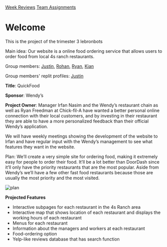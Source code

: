 [Week Reviews](reviews/reviews.md)
[Team Assignments](team/team.md)

# Welcome
This is the project of the trimester 3 lebronbots

Main idea: Our website is a online food ordering service that allows users to order food from local 4s ranch restaurants.

Group members: [Justin](https://github.com/jli615), [Rohan](https://github.com/RohanKoshy), [Ryan](https://github.com/ryanmgds), [Kian](https://github.com/Uhpachee)

Group members' replit profiles: [Justin](https://replit.com/@JustinLi38) 

**Title**: QuickFood

**Sponsor**: Wendy’s 

**Project Owner**: Manager Irfan Nasim and the Wendy’s restaurant chain as well as Ryan Freedman at Chick-fil-A have wanted a better personal online connection with their local customers, and by investing in their restaurant they are able to have a more personalized feedback than their official Wendy’s application.


We will have weekly meetings showing the development of the website to Irfan and have regular input with the Wendy’s management to see what features they want in the website.


Plan:
We’ll create a very simple site for ordering food, making it extremely easy for people to order their food. It’ll be a lot better than DoorDash since it’ll only have the priority restaurants that are the most popular. Aside from Wendy’s we’ll have a few other fast food restaurants because those are usually the most priority and the most visited.

![plan](https://thefridgeagency.com/wp-content/uploads/sites/3/2018/06/June_FoodDeliveryProsCons_1000px-750x300.jpg)


**Projected Features**
- Interactive subpages for each restaurant in the 4s Ranch area
- Interactive map that shows location of each restaurant and displays the working hours of each restaurant
- Menus for each restaurant
- Information about the managers and workers at each restaurant
- Food-ordering option
- Yelp-like reviews database that has search function


